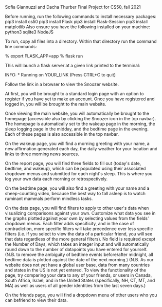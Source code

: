 Sofia Giannuzzi and Dacha Thurber Final Project for CS50, fall 2021
 
Before running, run the following commands to install necessary packages:
 pip3 install cs50
 pip3 install Flask
 pip3 install Flask-Session
 pip3 install matplotlib
Also ensure you have the following installed on your machine:
 python3
 sqlite3
 NodeJS
 
To run, copy all files into a directory.  Within that directory run the command line commands:
 
% export FLASK_APP=app
% flask run
 
This will launch a flask server at a given link printed to the terminal:
 
INFO:  * Running on YOUR_LINK (Press CTRL+C to quit)
 
Follow the link in a browser to view the Snoozer website.
 
 
At first, you will be brought to a standard login page with an option to register if you have yet to make an account.  Once you have registered and logged in, you will be brought to the main website.
 
Once viewing the main website, you will automatically be brought to the homepage (accessible also by clicking the Snoozer icon in the top navbar).  The homepage is automatically set to the wakeup page in the morning, the sleep logging page in the midday, and the bedtime page in the evening.  Each of these pages is also accessible in the top navbar.
 
On the wakeup page, you will find a morning greeting with your name, a new affirmation generated each day, the daily weather for your location and links to three morning news sources.
 
On the report page, you will find three fields to fill out (today's date, bedtime, and wakeup), which can be populated using their associated dropdown menus and submitted for each night's sleep.  This is where you log your own data each morning or retrospectively.
 
On the bedtime page, you will also find a greeting with your name and a sheep-counting video, because the best way to fall asleep is to watch ruminant mammals perform mindless tasks.
 
On the data page, you will find filters to apply to other user's data when visualizing comparisons against your own.  Customize what data you see in the graphs plotted against your own by selecting values from the fields' dropdown menus.  Each filter adds specificity, and in the case of contradiction, more specific filters will take precedence over less specific filters (i.e. if you select to view the data of a particular friend, you will see that data regardless of the more general filters).  No field is required except the Number of Days, which takes an integer input and will automatically round down to the number of datapoints you have entered for yourself. (N.B. to remove the ambiguity of bedtime events before/after midnight, all bedtime data is plotted against the date of the next morning.) (N.B. As our website does not yet have a global user base, data from many countries and states in the US is not yet entered.  To view the functionality of the page, try comparing your data to any of your friends, or users in Canada, South Africa, Israel, and in the United States (specifically, NH, CT, MT, and MA) as well as users of all gender identities from the last seven days.)
 
 
On the friends page, you will find a dropdown menu of other users who you can befriend to view their data.
